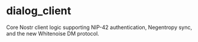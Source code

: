 # dialog_client

Core Nostr client logic supporting NIP-42 authentication, Negentropy sync, and the new Whitenoise DM protocol.